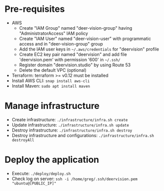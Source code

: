 # Pre-requisites
* AWS
  * Create "IAM Group" named "deer-vision-group" having "AdministratorAccess" IAM policy
  * Create "IAM User" named "deer-vision-user" with programmatic access and in "deer-vision-group" group
  * Add the IAM user keys in `~/.aws/credentials` for "deervision" profile
  * Create EC2 key pair named "deervision" and add file 'deervision.pem' with permission '600' in `~/.ssh/`
  * Register domain "deervision.studio" by using Route 53
  * Delete the default VPC (optional)
* Terraform: terraform >= v0.12 must be installed
* Install AWS CLI: `snap install aws-cli`
* Install Maven: `sudo apt install maven`

# Manage infrastructure
* Create infrastructure: `./infrastructure/infra.sh create`
* Update infrastructure: `./infrastructure/infra.sh update`
* Destroy infrastructure: `./infrastructure/infra.sh destroy`
* Destroy infrastructure and configurations: `./infrastructure/infra.sh destroyAll`

# Deploy the application
* Execute: `./deploy/deploy.sh`
* Check log on server: `ssh -i /home/greg/.ssh/deervision.pem "ubuntu@[PUBLIC_IP]"`
